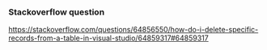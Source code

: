 ﻿### Stackoverflow question

https://stackoverflow.com/questions/64856550/how-do-i-delete-specific-records-from-a-table-in-visual-studio/64859317#64859317